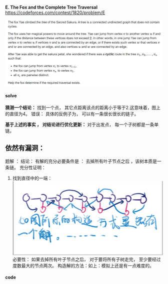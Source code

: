 **E. The Fox and the Complete Tree Traversal**
https://codeforces.com/contest/1820/problem/E

![image-20230417215409665](image-20230417215409665.png)

#### solve

**猜测一个结论：**
找到一个点， 其它点距离该点的距离小于等于2.这意味着，图上的直径为4。
错误： 具体的反例子为， 可以有一条很长很长的链子。

**基于上述的事实 ， 对结论进行优化更新：**
对于出发点， 每一个子树都是一条单链。

依然有漏洞：
--------
题解 ： 结论：
有解的充分必要条件是 ： 去掉所有叶子节点之后 ，该树本质是一条链。
充分性证明：

1. 找到直径中的一端：
![image-20230417225923020](image-20230417225923020.png)
必要性： 如果去掉所有叶子节点之后， 对于要将所有子树走完， 至少要经过度数最大的节点两次。
构造解的方法：如上：模拟上还是有一点难度的。

#### code

```cpp
```





